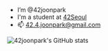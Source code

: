 - I’m @42joonpark
- I'm a student at [42Seoul](https://42seoul.kr/seoul42/main/view)
- 📫 42.4.joonpark@gmail.com

<!---
42joonpark/42joonpark is a ✨ special ✨ repository because its `README.md` (this file) appears on your GitHub profile.
You can click the Preview link to take a look at your changes.
--->
![42joonpark's GitHub stats](https://github-readme-stats.vercel.app/api?username=42joonpark&show_icons=true&theme=gruvbox)


